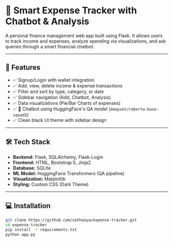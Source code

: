 # 💸 Smart Expense Tracker with Chatbot & Analysis

A personal finance management web app built using Flask. It allows users to track income and expenses, analyze spending via visualizations, and ask queries through a smart financial chatbot.

---

## 🔧 Features

- ✅ Signup/Login with wallet integration  
- ✅ Add, view, delete income & expense transactions  
- ✅ Filter and sort by type, category, or date  
- ✅ Sidebar navigation (Add, Chatbot, Analysis)  
- ✅ Data visualizations (Pie/Bar Charts of expenses)  
- ✅ 🤖 Chatbot using HuggingFace's QA model (`deepset/roberta-base-squad2`)  
- ✅ Clean black UI theme with sidebar design  

---

## 🛠 Tech Stack

- **Backend:** Flask, SQLAlchemy, Flask-Login  
- **Frontend:** HTML, Bootstrap 5, Jinja2  
- **Database:** SQLite  
- **ML Model:** HuggingFace Transformers (QA pipeline)  
- **Visualization:** Matplotlib  
- **Styling:** Custom CSS (Dark Theme)

---

## 💻 Installation

```bash
git clone https://github.com/sathanya/expense-tracker.git
cd expense-tracker
pip install -r requirements.txt
python app.py
